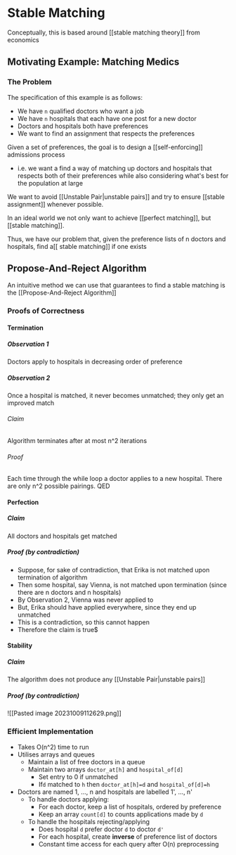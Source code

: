 # Stable Matching
Conceptually, this is based around [[stable matching theory]] from economics
## Motivating Example: Matching Medics
### The Problem
The specification of this example is as follows:
- We have `n` qualified doctors who want a job
- We have `n` hospitals that each have one post for a new doctor
- Doctors and hospitals both have preferences
- We want to find an assignment that respects the preferences

Given a set of preferences, the goal is to design a [[self-enforcing]] admissions process
- i.e. we want a find a way of matching up doctors and hospitals that respects both of their preferences while also considering what's best for the population at large

We want to avoid [[Unstable Pair|unstable pairs]] and try to ensure [[stable assignment]] whenever possible. 

In an ideal world we not only want to achieve [[perfect matching]], but [[stable matching]]. 

Thus, we have our problem that, given the preference lists of n doctors and hospitals, find a[[ stable matching]] if one exists
## Propose-And-Reject Algorithm
An intuitive method we can use that guarantees to find a stable matching is the [[Propose-And-Reject Algorithm]]
### Proofs of Correctness
#### Termination
##### Observation 1
Doctors apply to hospitals in decreasing order of preference 
##### Observation 2
Once a hospital is matched, it never becomes unmatched; they only get an improved match 
###### Claim
Algorithm terminates after at most n^2 iterations 
###### Proof
Each time through the while loop a doctor applies to a new hospital. There are only n^2 possible pairings. QED
#### Perfection
##### Claim
All doctors and hospitals get matched
##### Proof (by contradiction)
- Suppose, for sake of contradiction, that Erika is not matched upon termination of algorithm
- Then some hospital, say Vienna, is not matched upon termination (since there are n doctors and n hospitals)
- By Observation 2, Vienna was never applied to
- But, Erika should have applied everywhere, since they end up unmatched
- This is a contradiction, so this cannot happen
- Therefore the claim is true$

#### Stability
##### Claim
The algorithm does not produce any [[Unstable Pair|unstable pairs]]
##### Proof (by contradiction)
![[Pasted image 20231009112629.png]]
### Efficient Implementation
- Takes O(n^2) time to run
- Utilises arrays and queues
	- Maintain a list of free doctors in a queue
	- Maintain two arrays `doctor_at[h]` and `hospital_of[d]`
		- Set entry to 0 if unmatched
		- If`d` matched to `h` then `doctor_at[h]=d` and `hospital_of[d]=h`
- Doctors are named 1, ..., n and hospitals are labelled 1', ..., n'
	- To handle doctors applying:
		- For each doctor, keep a list of hospitals, ordered by preference
		- Keep an array `count[d]` to counts applications made by `d`
	- To handle the hospitals rejecting/applying
		- Does hospital `d` prefer doctor `d` to doctor `d'`
		- For each hospital, create **inverse** of preference list of doctors
		- Constant time access for each query after O(n) preprocessing